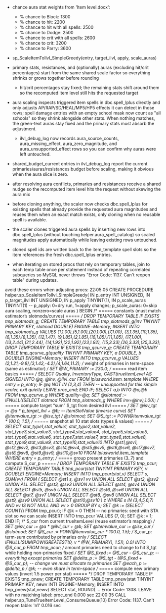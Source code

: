 - chance aura stat weights from 'Item level.docx':
  - % chance to Block: 1300
  - % chance to hit: 2200
  - % chance to hit with all spells: 2500
  - % chance to Dodge: 2500
  - % chance to crit with all spells: 2600
  - % chance to crit: 3200
  - % chance to Parry: 3600

- sp_ScaleItemToIlvl_SimpleGreedy(entry, target_ilvl, apply, scale_auras)
- primary stats, resistances, and (optionally) auras (excluding hit/crit percentages) start from the same shared scale factor so everything shrinks or grows together before rounding
  - hit/crit percentages stay fixed; the remaining stats shift around them so the recomputed item level still hits the requested target
- aura scaling inspects triggered item spells in dbc.spell_lplus directly and only adjusts AP/RAP/SD/HEAL/MP5/HP5 effects it can detect in those rows; spell damage entries with an empty school mask now count as "all schools" so they shrink alongside other stats. When nothing matches, the green-text auras stay fixed and the primary stats must absorb the adjustment.
  - ilvl_debug_log now records aura_source_counts, aura_missing_effect, aura_zero_magnitude, and aura_unsupported_effect rows so you can confirm why auras were left untouched.
- shared_budget_current entries in ilvl_debug_log report the current primaries/auras/resistances budget before scaling, making it obvious when the aura slice is zero.
- after resolving aura conflicts, primaries and resistances receive a shared nudge so the recomputed item level hits the request without skewing the aura mix

- before cloning anything, the scaler now checks dbc.spell_lplus for existing spells that already provide the requested aura magnitudes and reuses them when an exact match exists, only cloning when no reusable spell is available.
- the scaler clones triggered aura spells by inserting new rows into dbc.spell_lplus (without touching helper.aura_spell_catalog) so scaled magnitudes apply automatically while leaving existing rows untouched.
- cloned spell ids are written back to the item_template spell slots so the item references the fresh dbc.spell_lplus entries.
- when iterating on stored procs that rely on temporary tables, join to each temp table once per statement instead of repeating correlated subqueries so MySQL never throws "Error Code: 1137. Can't reopen table" during updates.

avoid these errors when adjusting procs:
22:05:05	CREATE PROCEDURE helper.sp_ScaleItemToIlvl_SimpleGreedy(   IN p_entry INT UNSIGNED,   IN p_target_ilvl INT UNSIGNED,   IN p_apply TINYINT(1),   IN p_scale_auras TINYINT(1)        -- p_apply: 0=dry run, 1=apply changes; p_scale_auras: 0=skip aura scaling, nonzero=scale auras ) BEGIN   /* ===== constants (must match estimator’s slotmods/curves) ===== */   DROP TEMPORARY TABLE IF EXISTS tmp_slotmods_g;   CREATE TEMPORARY TABLE tmp_slotmods_g(inv TINYINT PRIMARY KEY, slotmod DOUBLE) ENGINE=Memory;   INSERT INTO tmp_slotmods_g VALUES     (1,1.00),(5,1.00),(20,1.00),(7,1.00),     (3,1.35),(10,1.35),(6,1.35),(8,1.35),     (12,1.47),     (9,1.85),(2,1.85),(16,1.85),(11,1.85),     (17,1.00),     (13,2.44),(21,2.44),     (14,1.92),(22,1.92),(23,1.92),     (15,3.33),(26,3.33),(25,3.33);    DROP TEMPORARY TABLE IF EXISTS tmp_qcurve_g;   CREATE TEMPORARY TABLE tmp_qcurve_g(quality TINYINT PRIMARY KEY, a DOUBLE, b DOUBLE) ENGINE=Memory;   INSERT INTO tmp_qcurve_g VALUES (2,1.21,-9.8),(3,1.42,-4.2),(4,1.64,11.2);    /* weight of primaries in term-space (same as estimator) */   SET @W_PRIMARY := 230.0;    /* ===== read item basics ===== */   SELECT Quality, InventoryType, CAST(trueItemLevel AS SIGNED)     INTO @q, @inv, @ilvl_cur   FROM lplusworld.item_template   WHERE entry = p_entry;    IF @q NOT IN (2,3,4) THEN     -- unsupported for this simple scaler, exit quietly     LEAVE proc_end;   END IF;    SELECT a,b INTO @a,@b FROM tmp_qcurve_g WHERE quality=@q;   SET @slotmod := IFNULL((SELECT slotmod FROM tmp_slotmods_g WHERE inv=@inv),1.00);    /* ===== compute target “sum” S_tgt from desired ilvl ===== */   SET @isv_tgt       := @a * p_target_ilvl + @b;     -- ItemSlotValue (inverse curve)   SET @itemvalue_tgt := @isv_tgt / @slotmod;   SET @S_tgt         := POW(@itemvalue_tgt * 100.0, 1.5);    /* ===== snapshot all 10 stat slots (types & values) ===== */   SELECT stat_type1,stat_value1, stat_type2,stat_value2, stat_type3,stat_value3,          stat_type4,stat_value4, stat_type5,stat_value5, stat_type6,stat_value6,          stat_type7,stat_value7, stat_type8,stat_value8, stat_type9,stat_value9,          stat_type10,stat_value10   INTO  @st1,@sv1, @st2,@sv2, @st3,@sv3,         @st4,@sv4, @st5,@sv5, @st6,@sv6,         @st7,@sv7, @st8,@sv8, @st9,@sv9,         @st10,@sv10   FROM lplusworld.item_template   WHERE entry = p_entry;    /* ===== group present primaries (3..7) and compute S_cur_p ===== */   DROP TEMPORARY TABLE IF EXISTS tmp_pcur;   CREATE TEMPORARY TABLE tmp_pcur(stat TINYINT PRIMARY KEY, v DOUBLE) ENGINE=Memory;    INSERT INTO tmp_pcur(stat,v)   SELECT s, SUM(vv) FROM (     SELECT @st1 s, @sv1 vv UNION ALL     SELECT @st2, @sv2 UNION ALL     SELECT @st3, @sv3 UNION ALL     SELECT @st4, @sv4 UNION ALL     SELECT @st5, @sv5 UNION ALL     SELECT @st6, @sv6 UNION ALL     SELECT @st7, @sv7 UNION ALL     SELECT @st8, @sv8 UNION ALL     SELECT @st9, @sv9 UNION ALL     SELECT @st10,@sv10   ) z   WHERE s IN (3,4,5,6,7) AND vv IS NOT NULL AND vv > 0   GROUP BY s;    SET @k := (SELECT COUNT(*) FROM tmp_pcur);   IF @k = 0 THEN     -- no primaries: seed with STA slot so we can scale     INSERT INTO tmp_pcur VALUES (7, 0);     SET @k := 1;   END IF;    /* S_cur from current trueItemLevel (reuse estimator’s mapping) */   SET @isv_cur       := @a * @ilvl_cur + @b;   SET @itemvalue_cur := @isv_cur / @slotmod;   SET @S_cur         := POW(@itemvalue_cur * 100.0, 1.5);    /* S_cur_p: term-sum contributed by primaries only */   SELECT IFNULL(SUM(POW(GREATEST(0, v * @W_PRIMARY), 1.5)), 0.0)     INTO @S_cur_p   FROM tmp_pcur;    /* amount primaries need to change to hit S_tgt while holding non-primaries fixed */   SET @S_fixed  := @S_cur - @S_cur_p;                -- everything except primaries   SET @delta_p  := @S_tgt - (@S_fixed + @S_cur_p);   -- change we must allocate to primaries   SET @each_p   := @delta_p / @k;                    -- even share in term-space    /* ===== compute new primary values (invert 1.5 power per stat) ===== */   DROP TEMPORARY TABLE IF EXISTS tmp_pnew;   CREATE TEMPORARY TABLE tmp_pnew(stat TINYINT PRIMARY KEY, newv INT) ENGINE=Memory;    INSERT INTO tmp_pnew(stat,newv)   SELECT stat,          ROUND(           ...	Error Code: 1308. LEAVE with no matching label: proc_end	0.000 sec
22:00:35	CALL helper.sp_TuneTrueItemLevel_ConsumeQueue(10)	Error Code: 1137. Can't reopen table: 'n1'	0.016 sec
